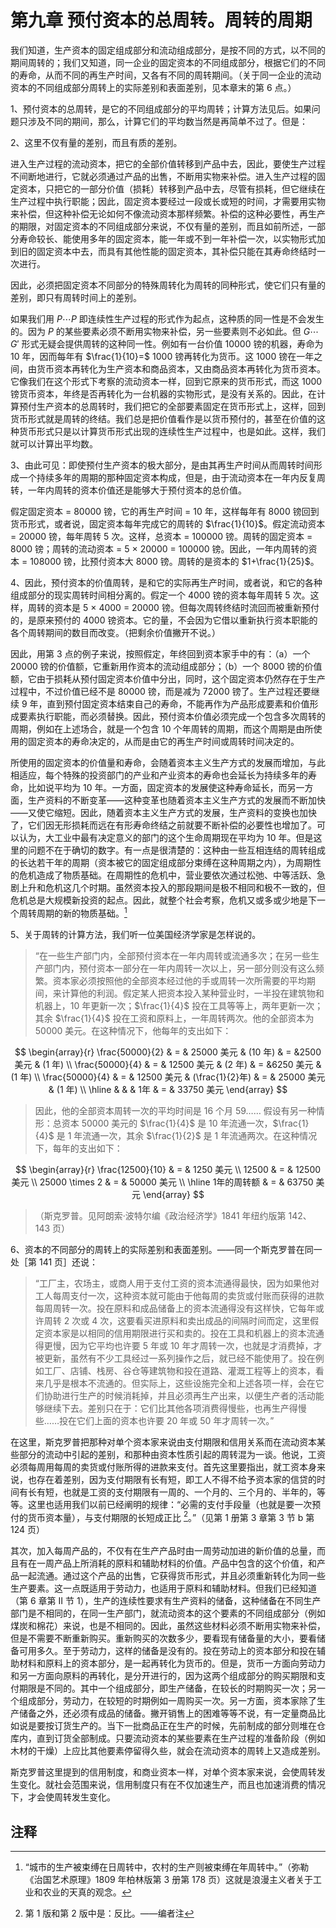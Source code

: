 <div class="annotate" markdown>

# 第九章 预付资本的总周转。周转的周期

我们知道，生产资本的固定组成部分和流动组成部分，是按不同的方式，以不同的期间周转的；我们又知道，同一企业的固定资本的不同组成部分，根据它们的不同的寿命，从而不同的再生产时间，又各有不同的周转期间。（关于同一企业的流动资本的不同组成部分周转上的实际差别和表面差别，见本章末的第 6 点。）

1、预付资本的总周转，是它的不同组成部分的平均周转；计算方法见后。如果问题只涉及不同的期间，那么，计算它们的平均数当然是再简单不过了。但是：

2、这里不仅有量的差别，而且有质的差别。

进入生产过程的流动资本，把它的全部价值转移到产品中去，因此，要使生产过程不间断地进行，它就必须通过产品的出售，不断用实物来补偿。进入生产过程的固定资本，只把它的一部分价值（损耗）转移到产品中去，尽管有损耗，但它继续在生产过程中执行职能；因此，固定资本要经过一段或长或短的时间，才需要用实物来补偿，但这种补偿无论如何不像流动资本那样频繁。补偿的这种必要性，再生产的期限，对固定资本的不同组成部分来说，不仅有量的差别，而且如前所述，一部分寿命较长、能使用多年的固定资本，能一年或不到一年补偿一次，以实物形式加到旧的固定资本中去，而具有其他性能的固定资本，其补偿只能在其寿命终结时一次进行。

因此，必须把固定资本不同部分的特殊周转化为周转的同种形式，使它们只有量的差别，即只有周转时间上的差别。

如果我们用 $P \cdots P$ 即连续性生产过程的形式作为起点，这种质的同一性是不会发生的。因为 $P$ 的某些要素必须不断用实物来补偿，另一些要素则不必如此。但 $G \cdots G'$ 形式无疑会提供周转的这种同一性。例如有一台价值 10000 镑的机器，寿命为 10 年，因而每年有 $\frac{1}{10}=$ 1000 镑再转化为货币。这 1000 镑在一年之间，由货币资本再转化为生产资本和商品资本，又由商品资本再转化为货币资本。它像我们在这个形式下考察的流动资本一样，回到它原来的货币形式，而这 1000 镑货币资本，年终是否再转化为一台机器的实物形式，是没有关系的。因此，在计算预付生产资本的总周转时，我们把它的全部要素固定在货币形式上，这样，回到货币形式就是周转的终结。我们总是把价值看作是以货币预付的，甚至在价值的这种货币形式只是以计算货币形式出现的连续性生产过程中，也是如此。这样，我们就可以计算出平均数。

3、由此可见：即使预付生产资本的极大部分，是由其再生产时间从而周转时间形成一个持续多年的周期的那种固定资本构成，但是，由于流动资本在一年内反复周转，一年内周转的资本价值还是能够大于预付资本的总价值。

假定固定资本 $=$ 80000 镑，它的再生产时间 $=$ 10 年，这样每年有 8000 镑回到货币形式，或者说，固定资本每年完成它的周转的 $\frac{1}{10}$。假定流动资本 $=$ 20000 镑，每年周转 5 次。这样，总资本 $=$ 100000 镑。周转的固定资本 $=$ 8000 镑；周转的流动资本 $=$ 5 $\times$ 20000 $=$ 100000 镑。因此，一年内周转的资本 $=$ 108000 镑，比预付资本大 8000 镑。周转的是资本的 $1+\frac{1}{25}$。

4、因此，预付资本的价值周转，是和它的实际再生产时间，或者说，和它的各种组成部分的现实周转时间相分离的。假定一个 4000 镑的资本每年周转 5 次。这样，周转的资本是 5 $\times$ 4000 $=$ 20000 镑。但每次周转终结时流回而被重新预付的，是原来预付的 4000 镑资本。它的量，不会因为它借以重新执行资本职能的各个周转期间的数目而改变。（把剩余价值撇开不说。）

因此，用第 3 点的例子来说，按照假定，年终回到资本家手中的有：（a）一个 20000 镑的价值额，它重新用作资本的流动组成部分；（b）一个 8000 镑的价值额，它由于损耗从预付固定资本价值中分出，同时，这个固定资本仍然存在于生产过程中，不过价值已经不是 80000 镑，而是减为 72000 镑了。生产过程还要继续 9 年，直到预付固定资本结束自己的寿命，不能再作为产品形成要素和价值形成要素执行职能，而必须替换。因此，预付资本价值必须完成一个包含多次周转的周期，例如在上述场合，就是一个包含 10 个年周转的周期，而这个周期是由所使用的固定资本的寿命决定的，从而是由它的再生产时间或周转时间决定的。

所使用的固定资本的价值量和寿命，会随着资本主义生产方式的发展而增加，与此相适应，每个特殊的投资部门的产业和产业资本的寿命也会延长为持续多年的寿命，比如说平均为 10 年。一方面，固定资本的发展使这种寿命延长，而另一方面，生产资料的不断变革——这种变革也随着资本主义生产方式的发展而不断加快——又使它缩短。因此，随着资本主义生产方式的发展，生产资料的变换也加快了，它们因无形损耗而远在有形寿命终结之前就要不断补偿的必要性也增加了。可以认为，大工业中最有决定意义的部门的这个生命周期现在平均为 10 年。但是这里的问题不在于确切的数字。有一点是很清楚的：这种由一些互相连结的周转组成的长达若干年的周期（资本被它的固定组成部分束缚在这种周期之内），为周期性的危机造成了物质基础。在周期性的危机中，营业要依次通过松弛、中等活跃、急剧上升和危机这几个时期。虽然资本投入的那段期间是极不相同和极不一致的，但危机总是大规模新投资的起点。因此，就整个社会考察，危机又或多或少地是下一个周转周期的新的物质基础。[^1]

5、关于周转的计算方法，我们听一位美国经济学家是怎样说的。

> “在一些生产部门内，全部预付资本在一年内周转或流通多次；在另一些生产部门内，预付资本一部分在一年内周转一次以上，另一部分则没有这么频繁。资本家必须按照他的全部资本经过他的手或周转一次所需要的平均期间，来计算他的利润。假定某人把资本投入某种营业时，一半投在建筑物和机器上，10 年更新一次；$\frac{1}{4}$ 投在工具等等上，两年更新一次；其余 $\frac{1}{4}$ 投在工资和原料上，一年周转两次。他的全部资本为 50000 美元。在这种情况下，他每年的支出如下：

$$
\begin{array}{r}
    \frac{50000}{2} & = & 25000 美元 & (10 年) & = &2500 美元 & (1 年) \\
    \frac{50000}{4} & = & 12500 美元 & (2 年) & = &6250 美元 & (1 年) \\
    \frac{50000}{4} & = & 12500 美元 & (\frac{1}{2}年) & = & 25000 美元 & (1 年) \\
    \hline
    & & & 1年 & = & 33750 美元
\end{array}
$$

> 因此，他的全部资本周转一次的平均时间是 16 个月 59…… 假设有另一种情形：总资本 50000 美元的 $\frac{1}{4}$ 是 10 年流通一次，$\frac{1}{4}$ 是 1 年流通一次，其余 $\frac{1}{2}$ 是 1 年流通两次。在这种情况下，每年的支出如下：

$$
\begin{array}{r}
    \frac{12500}{10} & = & 1250 美元  \\
    12500 & = & 12500 美元 \\
    25000 \times 2 & = & 50000 美元 \\
    \hline
    1年的周转额 & = & 63750 美元
\end{array}
$$

> （斯克罗普。见阿朗索·波特尔编《政治经济学》1841 年纽约版第 142、143 页）

6、资本的不同部分的周转上的实际差别和表面差别。——同一个斯克罗普在同一处［第 141 页］还说：

> “工厂主，农场主，或商人用于支付工资的资本流通得最快，因为如果他对工人每周支付一次，这种资本就可能由于他每周的卖货或付账而获得的进款每周周转一次。投在原料和成品储备上的资本流通得没有这样快，它每年或许周转 2 次或 4 次，这要看买进原料和卖出成品的间隔时间而定，这里假定资本家是以相同的信用期限进行买和卖的。投在工具和机器上的资本流通得更慢，因为它平均也许要 5 年或 10 年才周转一次，也就是才消费掉，才被更新，虽然有不少工具经过一系列操作之后，就已经不能使用了。投在例如工厂、店铺、栈房、谷仓等建筑物和投在道路、灌溉工程等上的资本，看来几乎是根本不流通的。但实际上，这些设施完全和上述各项一样，会在它们协助进行生产的时候消耗掉，并且必须再生产出来，以便生产者的活动能够继续下去。差别只在于：它们比其他各项消费得慢些，也再生产得慢些……投在它们上面的资本也许要 20 年或 50 年才周转一次。”

在这里，斯克罗普把那种对单个资本家来说由支付期限和信用关系而在流动资本某些部分的流动中引起的差别，和那种由资本性质引起的周转混为一谈。他说，工资必须每周用每周的卖货或付账所得的进款来支付。首先这里要指出，就工资本身来说，也存在着差别，因为支付期限有长有短，即工人不得不给予资本家的信贷的时间有长有短，也就是工资的支付期限有一周的、一个月的、三个月的、半年的，等等。这里也适用我们以前已经阐明的规律：“必需的支付手段量（也就是要一次预付的货币资本量），与支付期限的长短成正比 [^2]。”（见第 1 册第 3 章第 3 节 b 第 124 页）

其次，加入每周产品的，不仅有在生产产品时由一周劳动加进的新价值的总量，而且有在一周产品上所消耗的原料和辅助材料的价值。产品中包含的这个价值，和产品一起流通。通过这个产品的出售，它获得货币形式，并且必须重新转化为同一些生产要素。这一点既适用于劳动力，也适用于原料和辅助材料。但我们已经知道（第 6 章第 II 节 1），生产的连续性要求有生产资料的储备，这种储备在不同生产部门是不相同的，在同一生产部门，就流动资本的这个要素的不同组成部分（例如煤炭和棉花）来说，也是不相同的。因此，虽然这些材料必须不断用实物来补偿，但是不需要不断重新购买。重新购买的次数多少，要看现有储备量的大小，要看储备可用多久。至于劳动力，这样的储备是没有的。投在劳动上的资本部分和投在辅助材料和原料上的资本部分，是一起再转化为货币的。但是，货币一方面向劳动力和另一方面向原料的再转化，是分开进行的，因为这两个组成部分的购买期限和支付期限是不同的。其中一个组成部分，即生产储备，在较长的时期购买一次；另一个组成部分，劳动力，在较短的时期例如一周购买一次。另一方面，资本家除了生产储备之外，还必须有成品的储备。撇开销售上的困难等等不说，有一定量商品比如说是要按订货生产的。当下一批商品正在生产的时候，先前制成的部分则堆在仓库内，直到订货全部制成。只要流动资本的某些要素在生产过程的准备阶段（例如木材的干燥）上应比其他要素停留得久些，就会在流动资本的周转上又造成差别。

斯克罗普这里提到的信用制度，和商业资本一样，对单个资本家来说，会使周转发生变化。就社会范围来说，信用制度只有在不仅加速生产，而且也加速消费的情况下，才会使周转发生变化。

## 注释

[^1]: “城市的生产被束缚在日周转中，农村的生产则被束缚在年周转中。”（弥勒《治国艺术原理》1809 年柏林版第 3 册第 178 页）这就是浪漫主义者关于工业和农业的天真的观念。

[^2]: 第 1 版和第 2 版中是：反比。——编者注

</div>